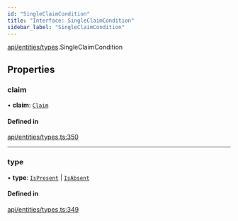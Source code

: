 ```yaml
---
id: "SingleClaimCondition"
title: "Interface: SingleClaimCondition"
sidebar_label: "SingleClaimCondition"
---
```


[api/entities/types](../../../../../modules/API/Entities/Types/Types.md).SingleClaimCondition

## Properties

### claim

• **claim**: [`Claim`](../../../../../modules/API/Entities/Types/Types.md#claim)

#### Defined in

[api/entities/types.ts:350](https://github.com/PolymeshAssociation/polymesh-sdk/blob/978e4ded6/src/api/entities/types.ts#L350)

___

### type

• **type**: [`IsPresent`](../../../../../enums/API/Entities/Types/ConditionType/ConditionType.md#ispresent) \| [`IsAbsent`](../../../../../enums/API/Entities/Types/ConditionType/ConditionType.md#isabsent)

#### Defined in

[api/entities/types.ts:349](https://github.com/PolymeshAssociation/polymesh-sdk/blob/978e4ded6/src/api/entities/types.ts#L349)
